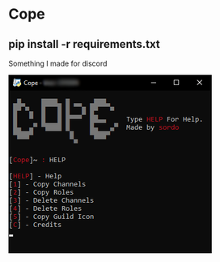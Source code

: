 # Cope
pip install -r requirements.txt
------------
<p> Something I made for discord </p>
<img src="2cope1.png" alt="" href="#">

